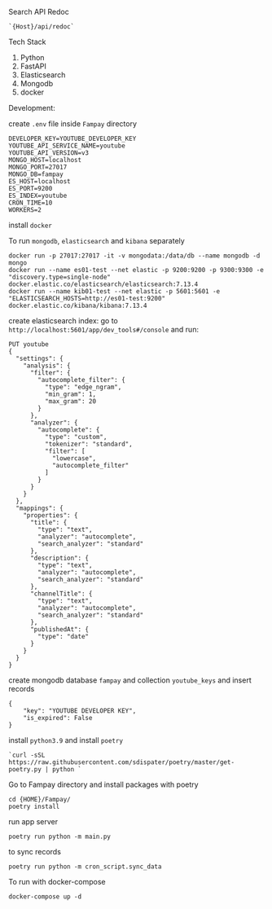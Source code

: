 Search API Redoc

    `{Host}/api/redoc`

Tech Stack
1. Python
2. FastAPI
3. Elasticsearch
4. Mongodb
5. docker

Development:

create `.env` file inside `Fampay` directory

    DEVELOPER_KEY=YOUTUBE_DEVELOPER_KEY
    YOUTUBE_API_SERVICE_NAME=youtube
    YOUTUBE_API_VERSION=v3
    MONGO_HOST=localhost
    MONGO_PORT=27017
    MONGO_DB=fampay
    ES_HOST=localhost
    ES_PORT=9200
    ES_INDEX=youtube
    CRON_TIME=10
    WORKERS=2

install `docker`

To run `mongodb`, `elasticsearch` and `kibana` separately

    docker run -p 27017:27017 -it -v mongodata:/data/db --name mongodb -d mongo
    docker run --name es01-test --net elastic -p 9200:9200 -p 9300:9300 -e "discovery.type=single-node" docker.elastic.co/elasticsearch/elasticsearch:7.13.4
    docker run --name kib01-test --net elastic -p 5601:5601 -e "ELASTICSEARCH_HOSTS=http://es01-test:9200" docker.elastic.co/kibana/kibana:7.13.4    

create elasticsearch index:
    go to  `http://localhost:5601/app/dev_tools#/console` and run:

    PUT youtube
    {
      "settings": {
        "analysis": {
          "filter": {
            "autocomplete_filter": {
              "type": "edge_ngram",
              "min_gram": 1,
              "max_gram": 20
            }
          },
          "analyzer": {
            "autocomplete": { 
              "type": "custom",
              "tokenizer": "standard",
              "filter": [
                "lowercase",
                "autocomplete_filter"
              ]
            }
          }
        }
      },
      "mappings": {
        "properties": {
          "title": {
            "type": "text",
            "analyzer": "autocomplete", 
            "search_analyzer": "standard" 
          },
          "description": {
            "type": "text",
            "analyzer": "autocomplete", 
            "search_analyzer": "standard" 
          },
          "channelTitle": {
            "type": "text",
            "analyzer": "autocomplete", 
            "search_analyzer": "standard" 
          },
          "publishedAt": {
            "type": "date"
          }
        }
      }
    }


create mongodb database `fampay` and collection `youtube_keys` and insert records
    
    {
        "key": "YOUTUBE DEVELOPER KEY",
        "is_expired": False
    }


install `python3.9` and install `poetry` 

    `curl -sSL https://raw.githubusercontent.com/sdispater/poetry/master/get-poetry.py | python `

Go to Fampay directory and install packages with poetry

    cd {HOME}/Fampay/
    poetry install

run app server
    
    poetry run python -m main.py

to sync records

    poetry run python -m cron_script.sync_data

To run with docker-compose

    docker-compose up -d